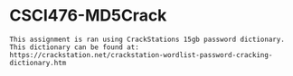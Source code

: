 # CSCI476-MD5Crack
    This assignment is ran using CrackStations 15gb password dictionary.
    This dictionary can be found at: https://crackstation.net/crackstation-wordlist-password-cracking-dictionary.htm
